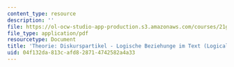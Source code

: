```yaml
---
content_type: resource
description: ''
file: https://ol-ocw-studio-app-production.s3.amazonaws.com/courses/21g-410-advanced-german-professional-communication-spring-2017/04f132da813cafd828714742582a4a33_21G_410s17_W10_M25.pdf
file_type: application/pdf
resourcetype: Document
title: 'Theorie: Diskurspartikel - Logische Beziehunge im Text (Logical Relationships)'
uid: 04f132da-813c-afd8-2871-4742582a4a33
---
```

